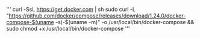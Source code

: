 '''
curl -SsL https://get.docker.com | sh
sudo curl -L "https://github.com/docker/compose/releases/download/1.24.0/docker-compose-$(uname -s)-$(uname -m)" -o /usr/local/bin/docker-compose && sudo chmod +x /usr/local/bin/docker-compose
'''
